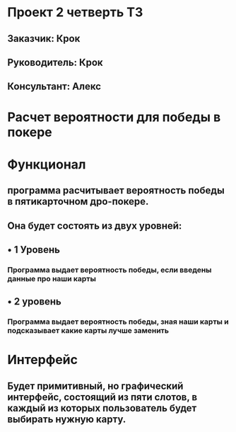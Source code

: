 # Проект 2 четверть ТЗ 
## Заказчик: Крок
## Руководитель: Крок
## Консультант: Алекс
# Расчет вероятности для победы в покере
# Функционал
## программа расчитывает вероятность победы в пятикарточном дро-покере.
## Она будет состоять из двух уровней:
## • 1 Уровень
### Программа выдает вероятность победы, если введены данные про наши карты
## • 2 уровень
### Программа выдает вероятность победы, зная наши карты и подсказывает какие карты лучше заменить
# Интерфейс
## Будет примитивный, но графический интерфейс, состоящий из пяти слотов, в каждый из которых пользователь будет выбирать нужную карту.

